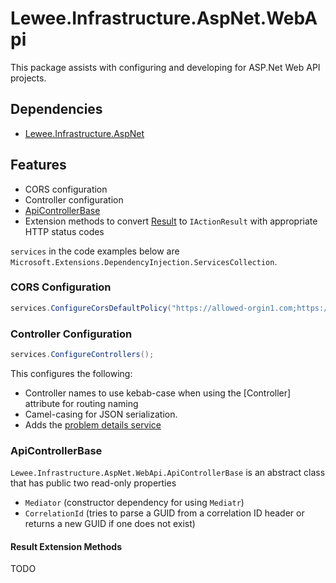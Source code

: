 # Lewee.Infrastructure.AspNet.WebApi

This package assists with configuring and developing for ASP.Net Web API projects.

## Dependencies

- [Lewee.Infrastructure.AspNet](../Lewee.Infrastructure.AspNet/README.md)

## Features

- CORS configuration
- Controller configuration
- [ApiControllerBase](./ApiControllerBase.cs)
- Extension methods to convert [Result](../Lewee.Application/Mediation/Requests/Result.cs) to `IActionResult` with appropriate HTTP status codes

`services` in the code examples below are `Microsoft.Extensions.DependencyInjection.ServicesCollection`.

### CORS Configuration

```cs
services.ConfigureCorsDefaultPolicy("https://allowed-orgin1.com;https://allowed-origin2.com");
```

### Controller Configuration

```cs
services.ConfigureControllers();
```

This configures the following:

- Controller names to use kebab-case when using the [Controller] attribute for routing naming
- Camel-casing for JSON serialization.
- Adds the [problem details service](https://learn.microsoft.com/en-us/aspnet/core/web-api/handle-errors?#problem-details-service)

### ApiControllerBase

`Lewee.Infrastructure.AspNet.WebApi.ApiControllerBase` is an abstract class that has public two read-only properties

- `Mediator` (constructor dependency for using `Mediatr`)
- `CorrelationId` (tries to parse a GUID from a correlation ID header or returns a new GUID if one does not exist)

#### Result Extension Methods

TODO
